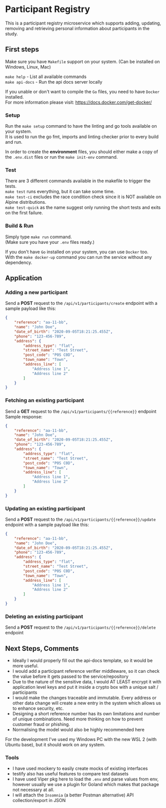 # Participant Registry
This is a participant registry microservice which supports adding, updating, removing and retrieving personal information about participants in the study.

## First steps
Make sure you have `Makefile` support on your system. (Can be installed on Windows, Linux, Mac)  

`make help` - List all available commands  
`make api-docs` - Run the api docs server locally

If you unable or don't want to compile the `Go` files, you need to have `Docker` installed.  
For more information please visit: https://docs.docker.com/get-docker/


### Setup
Run the `make setup` command to have the linting and go tools available on your system.  
It is used to run the go fmt, imports and linting checker prior to every build and run.

In order to create the **environment** files, you should either make a copy of the `.env.dist` files or run the `make init-env` command.

### Test
There are 3 different commands available in the makefile to trigger the tests.  
`make test` runs everything, but it can take some time.  
`make test-ci` excludes the race condition check since it is NOT available on Alpine distributions.  
`make test-quick` as the name suggest only running the short tests and exits on the first failure.

### Build & Run 
Simply type `make run` command.  
(Make sure you have your `.env` files ready.)

If you don't have `Go` installed on your system, you can use `Docker` too.  
With the `make docker-up` command you can run the service without any dependency.

## Application

### Adding a new participant
Send a **POST** request to the `/api/v1/participants/create` endpoint with a sample payload like this:
```json
{
	"reference": "aa-11-bb",
	"name": "John Doe",
	"date_of_birth": "2020-09-05T18:21:25.455Z",
	"phone": "123-456-789",
	"address": {
		"address_type": "flat",
		"street_name": "Test Street",
		"post_code": "P0S C0D",
		"town_name": "Town",
		"address_line": [
			"Address line 1",
			"Address line 2"
		]
	}
}
```

### Fetching an existing participant
Send a **GET** request to the `/api/v1/participants/{{reference}}` endpoint
Sample response:  
```json
{
	"reference": "aa-11-bb",
	"name": "John Doe",
	"date_of_birth": "2020-09-05T18:21:25.455Z",
	"phone": "123-456-789",
	"address": {
		"address_type": "flat",
		"street_name": "Test Street",
		"post_code": "P0S C0D",
		"town_name": "Town",
		"address_line": [
			"Address line 1",
			"Address line 2"
		]
	}
}
```


### Updating an existing participant
Send a **POST** request to the `/api/v1/participants/{{reference}}/update` endpoint with a sample payload like this:
```json
{
	"reference": "aa-11-bb",
	"name": "John Doe",
	"date_of_birth": "2020-09-05T18:21:25.455Z",
	"phone": "123-456-789",
	"address": {
		"address_type": "flat",
		"street_name": "Test Street",
		"post_code": "P0S C0D",
		"town_name": "Town",
		"address_line": [
			"Address line 1",
			"Address line 2"
		]
	}
}
```

### Deleting an existing participant
Send a **POST** request to the `/api/v1/participants/{{reference}}/delete` endpoint


## Next Steps, Comments
- Ideally I would properly fill out the api-docs template, so it would be more useful.
- I would add a participant reference verifier middleware, so it can check the value before it gets passed to the service/repository
- Due to the nature of the sensitive data, I would AT LEAST encrypt it with application level keys and put it inside a crypto box with a
 unique salt / participants
- I would make the changes traceable and immutable. Every address or other data change will create a new entry in the system which allows
 us to enhance security, etc.
- Designing a short reference number has its own limitations and number of unique combinations. Need more thinking on how to prevent
 customer fraud or phishing.
- Normalising the model would also be highly recommended here

For the development I've used my Windows PC with the new WSL 2 (with Ubuntu base), but it should work on any system.

### Tools
- I have used mockery to easily create mocks of existing interfaces
- testify also has useful features to compare test datasets 
- I have used Viper pkg here to load the `.env` and parse values from env, however usually we use a plugin for Goland which makes that
 package not necessary at all.
- I will attach the `Insomnia` (a better Postman alternative) API collection/export in JSON 
